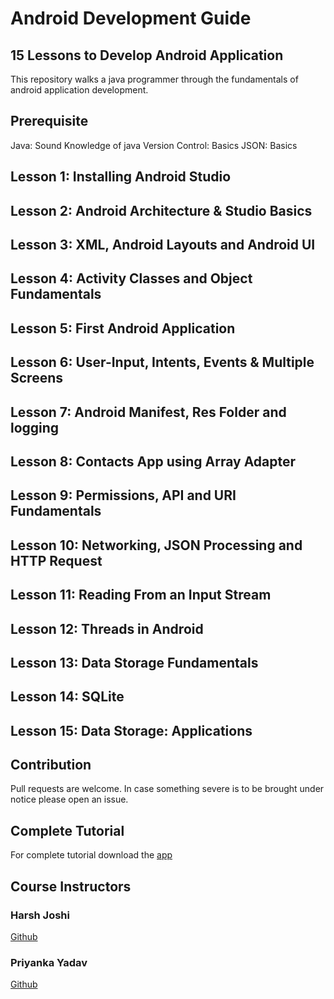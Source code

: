 # Android Development Guide
## 15 Lessons to Develop Android Application


This repository walks a java programmer through the fundamentals of android application development. 

## Prerequisite

Java: Sound Knowledge of java
Version Control: Basics
JSON: Basics


## Lesson 1: Installing Android Studio
## Lesson 2: Android Architecture & Studio Basics
## Lesson 3: XML, Android Layouts and Android UI
## Lesson 4: Activity Classes and Object Fundamentals
## Lesson 5: First Android Application
## Lesson 6: User-Input, Intents, Events & Multiple Screens
## Lesson 7: Android Manifest, Res Folder and logging
## Lesson 8: Contacts App using Array Adapter
## Lesson 9: Permissions, API and URI Fundamentals
## Lesson 10: Networking, JSON Processing and HTTP Request
## Lesson 11: Reading From an Input Stream
## Lesson 12: Threads in Android
## Lesson 13: Data Storage Fundamentals
## Lesson 14: SQLite 
## Lesson 15: Data Storage: Applications


## 
## 

## Contribution
Pull requests are welcome. In case something severe is to be brought under notice please open an issue.

## Complete Tutorial
For complete tutorial download the [app](www.linkgoeshere.com)

## Course Instructors 
### Harsh Joshi             
[Github](github.com/josharsh)
### Priyanka Yadav
[Github](github.com/priyanka488)

